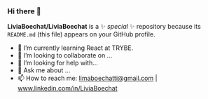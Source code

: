 ### Hi there 👋


**LiviaBoechat/LiviaBoechat** is a ✨ _special_ ✨ repository because its `README.md` (this file) appears on your GitHub profile.

- 🌱 I’m currently learning React at TRYBE.
- 👯 I’m looking to collaborate on ...
- 🤔 I’m looking for help with...
- 💬 Ask me about ...
- 📫 How to reach me: 
  limaboechatti@gmail.com | www.linkedin.com/in/LiviaBoechat



